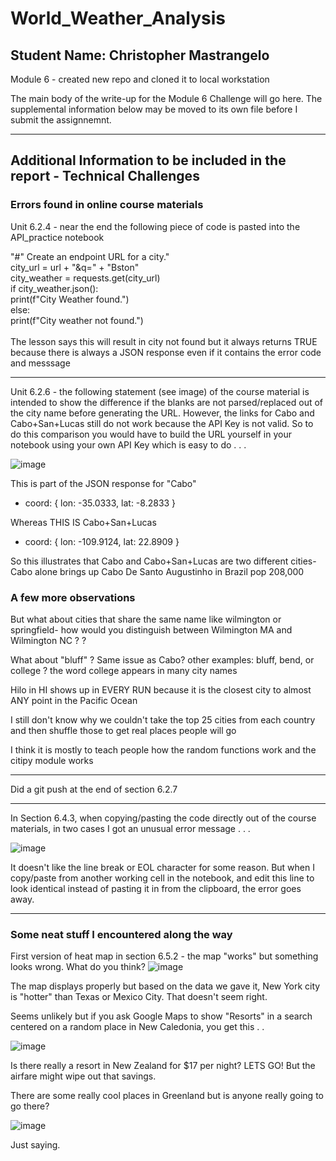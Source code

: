 # World_Weather_Analysis
## Student Name: Christopher Mastrangelo
Module 6 - created new repo and cloned it to local workstation 

The main body of the write-up for the Module 6 Challenge will go here.  The supplemental information below may be moved to its own file before I submit the assignnemnt. 

<hr>

## Additional Information to be included in the report - Technical Challenges
### Errors found in online course materials

Unit 6.2.4 - near the end the following piece of code is pasted into the API_practice notebook

"#" Create an endpoint URL for a city."<br>
city_url = url + "&q=" + "Bston"<br>
city_weather = requests.get(city_url)<br>
if city_weather.json():<br>
  print(f"City Weather found.")<br>
else:<br>
  print(f"City weather not found.")<br>
<br>
The lesson says this will result in city not found but it always returns TRUE because there is always a JSON response even if it contains the error code and messsage
<hr>
Unit 6.2.6 - the following statement (see image) of the course material is intended to show the difference if the blanks are not parsed/replaced out of the city name before
generating the URL.  However, the links for Cabo and Cabo+San+Lucas still do not work because the API Key is not valid.  So to do this comparison you would 
have to build the URL yourself in your notebook using your own API Key which is easy to do . . . 

![image](https://user-images.githubusercontent.com/86205000/127163664-fc99fc7e-468b-491d-bdae-6d8bb1f0ef0a.png)

This is part of the JSON response for "Cabo"<br>
<ul><li>coord: {
lon: -35.0333,
lat: -8.2833
}</li>
</ul>

Whereas THIS IS Cabo+San+Lucas<br>
<ul>
  <li>coord: {
lon: -109.9124,
lat: 22.8909
}</li></ul>

So this illustrates that Cabo and Cabo+San+Lucas are two different cities- Cabo alone brings up Cabo De Santo Augustinho in Brazil pop 208,000

### A few more observations

But what about cities that share the same name like wilmington or springfield- how would you distinguish between Wilmington MA and Wilmington NC  ? ?

What about "bluff" ? Same issue as Cabo? other examples: bluff, bend,  or college ? the word college appears in many city names 

Hilo in HI shows up in EVERY RUN because it is the closest city to almost ANY point in the Pacific Ocean

I still don't know why we couldn't take the top 25 cities from each country and then shuffle those to get real places people will go

I think it is mostly to teach people how the random functions work and the citipy module works

<hr>

Did a git push at the end of section 6.2.7

<hr>


In Section 6.4.3, when copying/pasting the code directly out of the course materials, in two cases I got an unusual error message . . .

![image](https://user-images.githubusercontent.com/86205000/127552457-8e6d974a-bbc3-4963-ae14-29be921f05ee.png)

It doesn't like the line break or EOL character for some reason.  But when I copy/paste from another working cell in the notebook, 
and edit this line to look identical instead of pasting it in from the clipboard, the error goes away. 

<hr>

### Some neat stuff I encountered along the way

First version of heat map in section 6.5.2 - the map "works" but something looks wrong.  What do you think? 
![image](https://user-images.githubusercontent.com/86205000/127306793-cff5c81a-b80f-4351-a36c-b5f417c86ca5.png)

The map displays properly but based on the data we gave it, New York city is "hotter" than Texas or Mexico City.  That doesn't seem right.

Seems unlikely but if you ask Google Maps to show "Resorts" in a search centered on a random place in New Caledonia, you get this . . 

![image](https://user-images.githubusercontent.com/86205000/127017078-20df8dce-0825-4dea-8c66-d0cc5bf09680.png)

Is there really a resort in New Zealand for $17 per night? LETS GO! But the airfare might wipe out that savings.

There are some really cool places in Greenland but is anyone really going to go there? 

![image](https://user-images.githubusercontent.com/86205000/127206910-a690c432-bded-4438-bf1c-4c746a49797d.png)

Just saying.  
